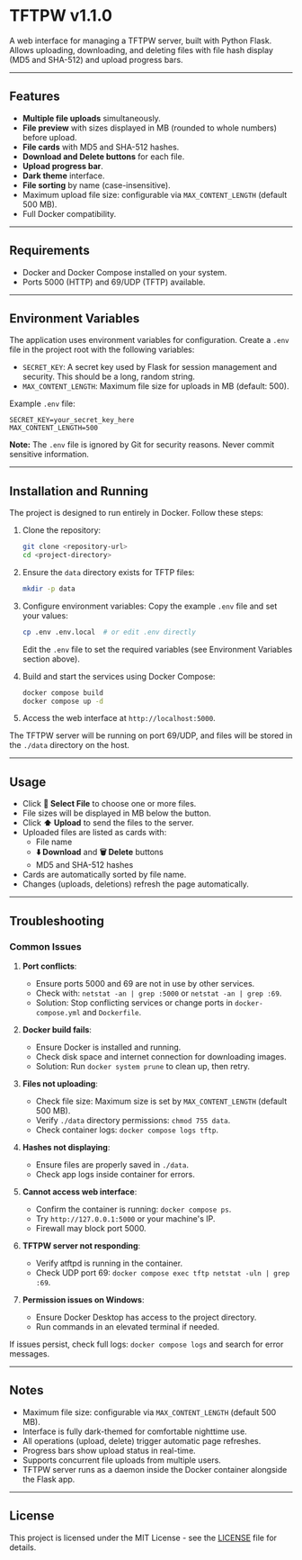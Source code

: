 # TFTPW v1.1.0

A web interface for managing a TFTPW server, built with Python Flask. Allows uploading, downloading, and deleting files with file hash display (MD5 and SHA-512) and upload progress bars.

---

## Features

- **Multiple file uploads** simultaneously.
- **File preview** with sizes displayed in MB (rounded to whole numbers) before upload.
- **File cards** with MD5 and SHA-512 hashes.
- **Download and Delete buttons** for each file.
- **Upload progress bar**.
- **Dark theme** interface.
- **File sorting** by name (case-insensitive).
- Maximum upload file size: configurable via `MAX_CONTENT_LENGTH` (default 500 MB).
- Full Docker compatibility.

---

## Requirements

- Docker and Docker Compose installed on your system.
- Ports 5000 (HTTP) and 69/UDP (TFTP) available.

---

## Environment Variables

The application uses environment variables for configuration. Create a `.env` file in the project root with the following variables:

- `SECRET_KEY`: A secret key used by Flask for session management and security. This should be a long, random string.
- `MAX_CONTENT_LENGTH`: Maximum file size for uploads in MB (default: 500).

Example `.env` file:

```
SECRET_KEY=your_secret_key_here
MAX_CONTENT_LENGTH=500
```

**Note:** The `.env` file is ignored by Git for security reasons. Never commit sensitive information.

---

## Installation and Running

The project is designed to run entirely in Docker. Follow these steps:

1. Clone the repository:
   ```bash
   git clone <repository-url>
   cd <project-directory>
   ```

2. Ensure the `data` directory exists for TFTP files:
   ```bash
   mkdir -p data
   ```

3. Configure environment variables:
   Copy the example `.env` file and set your values:
   ```bash
   cp .env .env.local  # or edit .env directly
   ```
   Edit the `.env` file to set the required variables (see Environment Variables section above).

4. Build and start the services using Docker Compose:
   ```bash
   docker compose build
   docker compose up -d
   ```

5. Access the web interface at `http://localhost:5000`.

The TFTPW server will be running on port 69/UDP, and files will be stored in the `./data` directory on the host.

---

## Usage

- Click **📂 Select File** to choose one or more files.
- File sizes will be displayed in MB below the button.
- Click **⬆️ Upload** to send the files to the server.
- Uploaded files are listed as cards with:
  - File name
  - **⬇️ Download** and **🗑️ Delete** buttons
  - MD5 and SHA-512 hashes
- Cards are automatically sorted by file name.
- Changes (uploads, deletions) refresh the page automatically.

---

## Troubleshooting

### Common Issues

1. **Port conflicts**:
   - Ensure ports 5000 and 69 are not in use by other services.
   - Check with: `netstat -an | grep :5000` or `netstat -an | grep :69`.
   - Solution: Stop conflicting services or change ports in `docker-compose.yml` and `Dockerfile`.

2. **Docker build fails**:
   - Ensure Docker is installed and running.
   - Check disk space and internet connection for downloading images.
   - Solution: Run `docker system prune` to clean up, then retry.

3. **Files not uploading**:
    - Check file size: Maximum size is set by `MAX_CONTENT_LENGTH` (default 500 MB).
    - Verify `./data` directory permissions: `chmod 755 data`.
    - Check container logs: `docker compose logs tftp`.

4. **Hashes not displaying**:
   - Ensure files are properly saved in `./data`.
   - Check app logs inside container for errors.

5. **Cannot access web interface**:
   - Confirm the container is running: `docker compose ps`.
   - Try `http://127.0.0.1:5000` or your machine's IP.
   - Firewall may block port 5000.

6. **TFTPW server not responding**:
   - Verify atftpd is running in the container.
   - Check UDP port 69: `docker compose exec tftp netstat -uln | grep :69`.

7. **Permission issues on Windows**:
   - Ensure Docker Desktop has access to the project directory.
   - Run commands in an elevated terminal if needed.

If issues persist, check full logs: `docker compose logs` and search for error messages.

---

## Notes

- Maximum file size: configurable via `MAX_CONTENT_LENGTH` (default 500 MB).
- Interface is fully dark-themed for comfortable nighttime use.
- All operations (upload, delete) trigger automatic page refreshes.
- Progress bars show upload status in real-time.
- Supports concurrent file uploads from multiple users.
- TFTPW server runs as a daemon inside the Docker container alongside the Flask app.

---

## License

This project is licensed under the MIT License - see the [LICENSE](LICENSE) file for details.